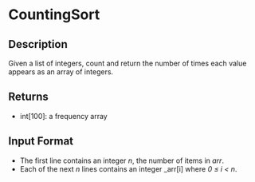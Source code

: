 # CountingSort

## Description

Given a list of integers, count and return the number of times each value appears as an array of integers.

## Returns

- int[100]: a frequency array

## Input Format

- The first line contains an integer _n_, the number of items in _arr_.
- Each of the next _n_ lines contains an integer _arr[i] where _0 ≤ i < n_. 
